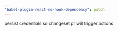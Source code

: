 ```yaml
---
"babel-plugin-react-no-hook-dependency": patch
---
```


persist credentials so changeset pr will trigger actions

